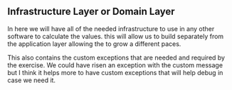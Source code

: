 ## Infrastructure Layer or Domain Layer

In here we will have all of the needed infrastructure to use in any other 
software to calculate the values. this will allow us to build separately from
the application layer allowing the to grow a different paces.

This also contains the custom exceptions that are needed and required by the
exercise. We could have risen an exception with the custom message but I think
it helps more to have custom exceptions that will help debug in case we need 
it.